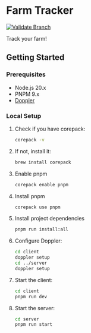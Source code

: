 # Farm Tracker

[![Validate Branch](https://github.com/CandeeGenerations/farm-tracker-web/actions/workflows/validate-branch.yaml/badge.svg)](https://github.com/CandeeGenerations/farm-tracker-web/actions/workflows/validate-branch.yaml)

Track your farm!

## Getting Started

### Prerequisites

- Node.js 20.x
- PNPM 9.x
- [Doppler](https://docs.doppler.com/docs/install-cli)

### Local Setup

1. Check if you have corepack:
   ```sh
   corepack -v
   ```
1. If not, install it:
   ```sh
   brew install corepack
   ```
1. Enable pnpm
   ```sh
   corepack enable pnpm
   ```
1. Install pnpm
   ```sh
   corepack use pnpm
   ```
1. Install project dependencies
   ```sh
   pnpm run install:all
   ```
1. Configure Doppler:
   ```sh
   cd client
   doppler setup
   cd ../server
   doppler setup
   ```
1. Start the client:
   ```sh
   cd client
   pnpm run dev
   ```
1. Start the server:
   ```sh
   cd server
   pnpm run start
   ```
